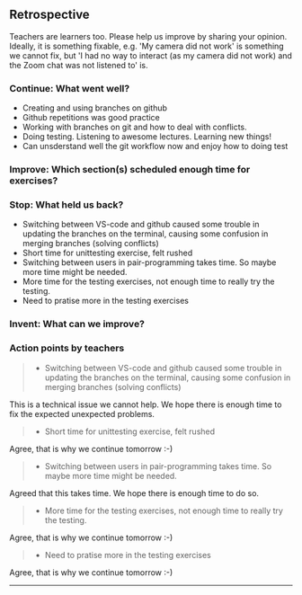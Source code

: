 ## Retrospective

Teachers are learners too. Please help us improve by sharing your opinion.
Ideally, it is something fixable, e.g. 'My camera did not work' is something
we cannot fix, but 'I had no way to interact (as my camera did not work) and the Zoom chat was not listened to' is.

### Continue: What went well?

- Creating and using branches on github
- Github repetitions was good practice
- Working with branches on git and how to deal with conflicts.
- Doing testing. Listening to awesome lectures. Learning new things!
- Can unsderstand well the git workflow now and enjoy how to doing test

### Improve: Which section(s) scheduled enough time for exercises?

### Stop: What held us back?

- Switching between VS-code and github caused some trouble
  in updating the branches on the terminal,
  causing some confusion in merging branches (solving conflicts)
- Short time for unittesting exercise, felt rushed
- Switching between users in pair-programming takes time. So maybe more time might be needed.
- More time for the testing exercises, not enough time to really try the testing.
- Need to pratise more in the testing exercises

### Invent: What can we improve?

### Action points by teachers

> - Switching between VS-code and github caused some trouble
>   in updating the branches on the terminal,
>   causing some confusion in merging branches (solving conflicts)

This is a technical issue we cannot help.
We hope there is enough time
to fix the expected unexpected problems.

> - Short time for unittesting exercise, felt rushed

Agree, that is why we continue tomorrow :-)

> - Switching between users in pair-programming takes time.
>   So maybe more time might be needed.

Agreed that this takes time.
We hope there is enough time
to do so.

> - More time for the testing exercises,
  not enough time to really try the testing.

Agree, that is why we continue tomorrow :-)

> - Need to pratise more in the testing exercises

Agree, that is why we continue tomorrow :-)

---
